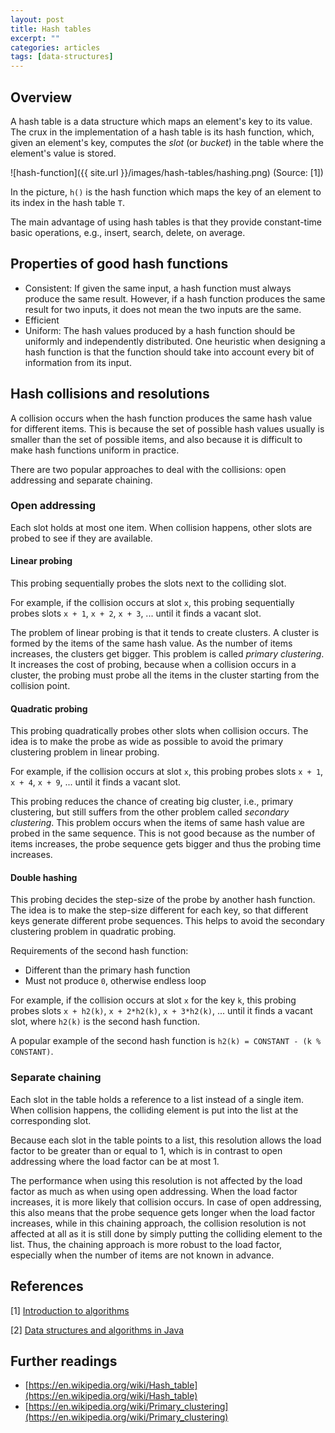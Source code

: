 ```yaml
---
layout: post
title: Hash tables
excerpt: ""
categories: articles
tags: [data-structures]
---
```


## Overview

A hash table is a data structure which maps an element's key to its value. The crux in the implementation of a hash table is its hash function, which, given an element's key, computes the _slot_ (or _bucket_) in the table where the element's value is stored.

![hash-function]({{ site.url }}/images/hash-tables/hashing.png)
(Source: [1])

In the picture, `h()` is the hash function which maps the key of an element to its index in the hash table `T`.

The main advantage of using hash tables is that they provide constant-time basic operations, e.g., insert, search, delete, on average.

## Properties of good hash functions

- Consistent: If given the same input, a hash function must always produce the same result. However, if a hash function produces the same result for two inputs, it does not mean the two inputs are the same.
- Efficient
- Uniform: The hash values produced by a hash function should be uniformly and independently distributed. One heuristic when designing a hash function is that the function should take into account every bit of information from its input.

## Hash collisions and resolutions

A collision occurs when the hash function produces the same hash value for different items. This is because the set of possible hash values usually is smaller than the set of possible items, and also because it is difficult to make hash functions uniform in practice.

There are two popular approaches to deal with the collisions: open addressing and separate chaining.

### Open addressing

Each slot holds at most one item. When collision happens, other slots are probed to see if they are available.

#### Linear probing

This probing sequentially probes the slots next to the colliding slot.

For example, if the collision occurs at slot `x`, this probing sequentially probes slots `x + 1`, `x + 2`, `x + 3`, ... until it finds a vacant slot.

The problem of linear probing is that it tends to create clusters. A cluster is formed by the items of the same hash value. As the number of items increases, the clusters get bigger. This problem is called _primary clustering_. It increases the cost of probing, because when a collision occurs in a cluster, the probing must probe all the items in the cluster starting from the collision point.

#### Quadratic probing

This probing quadratically probes other slots when collision occurs. The idea is to make the probe as wide as possible to avoid the primary clustering problem in linear probing.

For example, if the collision occurs at slot `x`, this probing probes slots `x + 1`, `x + 4`, `x + 9`, ... until it finds a vacant slot.

This probing reduces the chance of creating big cluster, i.e., primary clustering, but still suffers from the other problem called _secondary clustering_. This problem occurs when the items of same hash value are probed in the same sequence. This is not good because as the number of items increases, the probe sequence gets bigger and thus the probing time increases.

#### Double hashing

This probing decides the step-size of the probe by another hash function. The idea is to make the step-size different for each key, so that different keys generate different probe sequences. This helps to avoid the secondary clustering problem in quadratic probing.

Requirements of the second hash function:

  - Different than the primary hash function
  - Must not produce `0`, otherwise endless loop

For example, if the collision occurs at slot `x` for the key `k`, this probing probes slots `x + h2(k)`, `x + 2*h2(k)`, `x + 3*h2(k)`, ... until it finds a vacant slot, where `h2(k)` is the second hash function.

A popular example of the second hash function is `h2(k) = CONSTANT - (k % CONSTANT)`.

### Separate chaining

Each slot in the table holds a reference to a list instead of a single item. When collision happens, the colliding element is put into the list at the corresponding slot.

Because each slot in the table points to a list, this resolution allows the load factor to be greater than or equal to 1, which is in contrast to open addressing where the load factor can be at most 1.

The performance when using this resolution is not affected by the load factor as much as when using open addressing. When the load factor increases, it is more likely that collision occurs. In case of open addressing, this also means that the probe sequence gets longer when the load factor increases, while in this chaining approach, the collision resolution is not affected at all as it is still done by simply putting the colliding element to the list. Thus, the chaining approach is more robust to the load factor, especially when the number of items are not known in advance.

## References

[1] [Introduction to algorithms](http://www.amazon.com/Introduction-Algorithms-3rd-MIT-Press/dp/0262033844/ref=sr_1_1?s=books&ie=UTF8&qid=1461439930&sr=1-1&keywords=introduction+to+algorithms)

[2] [Data structures and algorithms in Java](http://www.amazon.com/Data-Structures-Algorithms-Java-2nd/dp/0672324539/ref=sr_1_4?s=books&ie=UTF8&qid=1461439850&sr=1-4&keywords=data+structures+and+algorithms+in+java)

## Further readings

- [https://en.wikipedia.org/wiki/Hash_table](https://en.wikipedia.org/wiki/Hash_table)
- [https://en.wikipedia.org/wiki/Primary_clustering](https://en.wikipedia.org/wiki/Primary_clustering)
